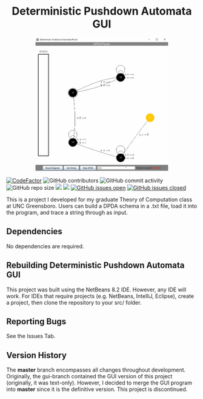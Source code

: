 <h1 align="center">Deterministic Pushdown Automata GUI</h1>

<p align="center">
  <img width="350" height="350" src="docs/dpda.gif">
</p>

[![CodeFactor](https://www.codefactor.io/repository/github/joshuacrotts/Deterministic-Pushdown-Automata-GUI/badge)](https://www.codefactor.io/repository/github/joshuacrotts/Deterministic-Pushdown-Automata-GUI) ![GitHub contributors](https://img.shields.io/github/contributors/JoshuaCrotts/Deterministic-Pushdown-Automata-GUI) ![GitHub commit activity](https://img.shields.io/github/commit-activity/m/JoshuaCrotts/Deterministic-Pushdown-Automata-GUI) ![GitHub repo size](https://img.shields.io/github/repo-size/JoshuaCrotts/Deterministic-Pushdown-Automata-GUI)  ![](https://tokei.rs/b1/github/JoshuaCrotts/Deterministic-Pushdown-Automata-GUI) ![](https://tokei.rs/b1/github/JoshuaCrotts/Deterministic-Pushdown-Automata-GUI?category=files) [![GitHub issues open](https://img.shields.io/github/issues/JoshuaCrotts/Deterministic-Pushdown-Automata-GUI)]() 
[![GitHub issues closed](https://img.shields.io/github/issues-closed-raw/JoshuaCrotts/Deterministic-Pushdown-Automata-GUI)]()

This is a project I developed for my graduate Theory of Computation class at UNC Greensboro. Users can build a DPDA schema in a .txt file, load it into the program, and trace a string through as input.

## Dependencies
No dependencies are required.

## Rebuilding Deterministic Pushdown Automata GUI

This project was built using the NetBeans 8.2 IDE. However, any IDE will work. For IDEs that require projects (e.g. NetBeans, IntelliJ, Eclipse), create a project, then clone the repository to your src/ folder.

## Reporting Bugs

See the Issues Tab.

## Version History
The **master** branch encompasses all changes throughout development. Originally, the gui-branch contained the GUI version of this project (originally, it was text-only). However, I decided to merge the GUI program into **master** since it is the definitive version. This project is discontinued.
